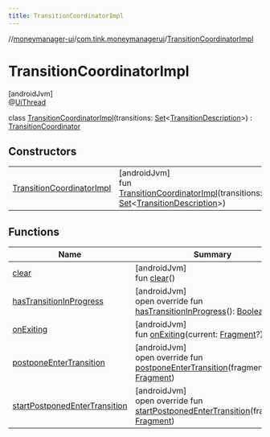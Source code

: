 ```yaml
---
title: TransitionCoordinatorImpl
---
```

//[moneymanager-ui](../../../index.html)/[com.tink.moneymanagerui](../index.html)/[TransitionCoordinatorImpl](index.html)



# TransitionCoordinatorImpl



[androidJvm]\
@[UiThread](https://developer.android.com/reference/kotlin/androidx/annotation/UiThread.html)



class [TransitionCoordinatorImpl](index.html)(transitions: [Set](https://kotlinlang.org/api/latest/jvm/stdlib/kotlin.collections/-set/index.html)&lt;[TransitionDescription](../-transition-description/index.html)&gt;) : [TransitionCoordinator](../-transition-coordinator/index.html)



## Constructors


| | |
|---|---|
| [TransitionCoordinatorImpl](-transition-coordinator-impl.html) | [androidJvm]<br>fun [TransitionCoordinatorImpl](-transition-coordinator-impl.html)(transitions: [Set](https://kotlinlang.org/api/latest/jvm/stdlib/kotlin.collections/-set/index.html)&lt;[TransitionDescription](../-transition-description/index.html)&gt;) |


## Functions


| Name | Summary |
|---|---|
| [clear](clear.html) | [androidJvm]<br>fun [clear](clear.html)() |
| [hasTransitionInProgress](has-transition-in-progress.html) | [androidJvm]<br>open override fun [hasTransitionInProgress](has-transition-in-progress.html)(): [Boolean](https://kotlinlang.org/api/latest/jvm/stdlib/kotlin/-boolean/index.html) |
| [onExiting](on-exiting.html) | [androidJvm]<br>fun [onExiting](on-exiting.html)(current: [Fragment](https://developer.android.com/reference/kotlin/androidx/fragment/app/Fragment.html)?) |
| [postponeEnterTransition](postpone-enter-transition.html) | [androidJvm]<br>open override fun [postponeEnterTransition](postpone-enter-transition.html)(fragment: [Fragment](https://developer.android.com/reference/kotlin/androidx/fragment/app/Fragment.html)) |
| [startPostponedEnterTransition](start-postponed-enter-transition.html) | [androidJvm]<br>open override fun [startPostponedEnterTransition](start-postponed-enter-transition.html)(fragment: [Fragment](https://developer.android.com/reference/kotlin/androidx/fragment/app/Fragment.html)) |

